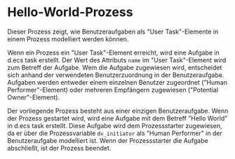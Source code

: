 # Hello-World-Prozess

Dieser Prozess zeigt, wie Benutzeraufgaben als "User Task"-Elemente in einem Prozess modelliert werden können.

Wenn ein Prozess ein "User Task"-Element erreicht, wird eine Aufgabe in d.ecs task erstellt.
Der Wert des Attributs `name` im "User Task"-Element wird zum Betreff der Aufgabe.
Wem die Aufgabe zugewiesen wird, entscheidet sich anhand der verwendeten Benutzerzuordnung in der Benutzeraufgabe. Aufgaben werden entweder einem einzelnen Benutzer zugeordnet ("Human Performer"-Element) oder mehreren Empfängern zugewiesen ("Potential Owner"-Element).

Der vorliegende Prozess besteht aus einer einzigen Benutzeraufgabe.
Wenn der Prozess gestartet wird, wird eine Aufgabe mit dem Betreff "Hello World" in d.ecs task erstellt.
Diese Aufgabe wird dem Prozessstarter zugewiesen, da er über die Prozessvariable `dv_initiator` als "Human Performer" in der Benutzeraufgabe modelliert ist.
Wenn der Prozessstarter die Aufgabe abschließt, ist der Prozess beendet.
